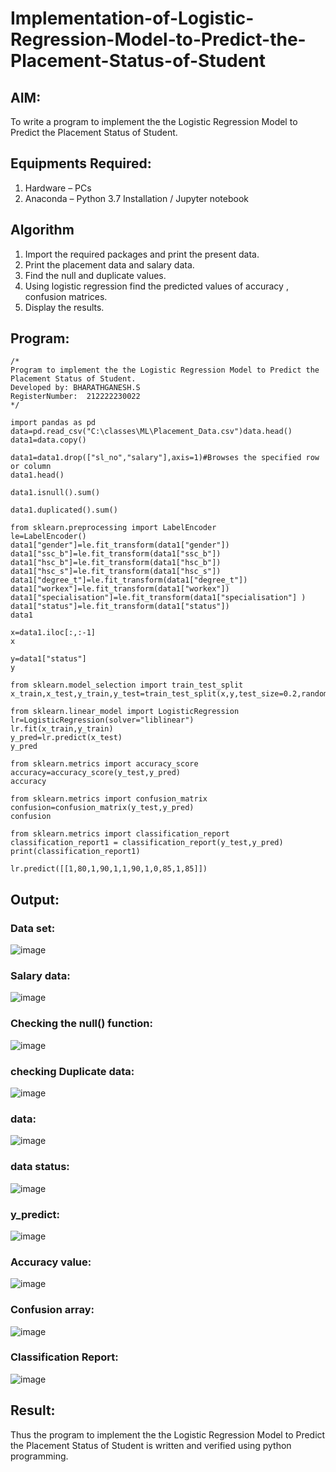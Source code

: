 # Implementation-of-Logistic-Regression-Model-to-Predict-the-Placement-Status-of-Student

## AIM:
To write a program to implement the the Logistic Regression Model to Predict the Placement Status of Student.

## Equipments Required:
1. Hardware – PCs
2. Anaconda – Python 3.7 Installation / Jupyter notebook

## Algorithm
1. Import the required packages and print the present data.
2. Print the placement data and salary data.
3. Find the null and duplicate values.
4. Using logistic regression find the predicted values of accuracy , confusion matrices.
5. Display the results.

## Program:
```
/*
Program to implement the the Logistic Regression Model to Predict the Placement Status of Student.
Developed by: BHARATHGANESH.S
RegisterNumber:  212222230022
*/
```
```
import pandas as pd
data=pd.read_csv("C:\classes\ML\Placement_Data.csv")data.head()
data1=data.copy()

data1=data1.drop(["sl_no","salary"],axis=1)#Browses the specified row or column
data1.head()

data1.isnull().sum()

data1.duplicated().sum()

from sklearn.preprocessing import LabelEncoder
le=LabelEncoder()
data1["gender"]=le.fit_transform(data1["gender"])
data1["ssc_b"]=le.fit_transform(data1["ssc_b"])
data1["hsc_b"]=le.fit_transform(data1["hsc_b"])
data1["hsc_s"]=le.fit_transform(data1["hsc_s"])
data1["degree_t"]=le.fit_transform(data1["degree_t"])
data1["workex"]=le.fit_transform(data1["workex"])
data1["specialisation"]=le.fit_transform(data1["specialisation"] )     
data1["status"]=le.fit_transform(data1["status"])       
data1 

x=data1.iloc[:,:-1]
x

y=data1["status"]
y

from sklearn.model_selection import train_test_split
x_train,x_test,y_train,y_test=train_test_split(x,y,test_size=0.2,random_state=0)

from sklearn.linear_model import LogisticRegression
lr=LogisticRegression(solver="liblinear")
lr.fit(x_train,y_train)
y_pred=lr.predict(x_test)
y_pred

from sklearn.metrics import accuracy_score
accuracy=accuracy_score(y_test,y_pred)
accuracy

from sklearn.metrics import confusion_matrix
confusion=confusion_matrix(y_test,y_pred)
confusion

from sklearn.metrics import classification_report
classification_report1 = classification_report(y_test,y_pred)
print(classification_report1)

lr.predict([[1,80,1,90,1,1,90,1,0,85,1,85]])

```
## Output:
### Data set:
![image](https://github.com/Ashwinkumar-03/Implementation-of-Logistic-Regression-Model-to-Predict-the-Placement-Status-of-Student/assets/118663725/e11805b8-d6a0-445d-8547-476b240d5738)

### Salary data:
![image](https://github.com/Ashwinkumar-03/Implementation-of-Logistic-Regression-Model-to-Predict-the-Placement-Status-of-Student/assets/118663725/8f306f81-7961-4611-89fd-2960de5baf8c)

### Checking the null() function:
![image](https://github.com/Ashwinkumar-03/Implementation-of-Logistic-Regression-Model-to-Predict-the-Placement-Status-of-Student/assets/118663725/220a7051-d002-45ed-be80-365c01e36180)

### checking Duplicate data:
![image](https://github.com/Ashwinkumar-03/Implementation-of-Logistic-Regression-Model-to-Predict-the-Placement-Status-of-Student/assets/118663725/4ace3b51-9884-4f11-a515-533f3daacf56)

### data:
![image](https://github.com/Ashwinkumar-03/Implementation-of-Logistic-Regression-Model-to-Predict-the-Placement-Status-of-Student/assets/118663725/d0bdcc66-b7b0-406f-8296-2444f4cd94ae)

### data status:
![image](https://github.com/Ashwinkumar-03/Implementation-of-Logistic-Regression-Model-to-Predict-the-Placement-Status-of-Student/assets/118663725/70dd1fb3-215a-42f7-b18d-6d06f24e4bc7)

### y_predict:
![image](https://github.com/Ashwinkumar-03/Implementation-of-Logistic-Regression-Model-to-Predict-the-Placement-Status-of-Student/assets/118663725/967b11ae-019c-4744-83ce-a9763e6384dd)

### Accuracy value:
![image](https://github.com/Ashwinkumar-03/Implementation-of-Logistic-Regression-Model-to-Predict-the-Placement-Status-of-Student/assets/118663725/96214719-0852-48b3-a6fc-cf2c12cfb3e3)

### Confusion array:
![image](https://github.com/Ashwinkumar-03/Implementation-of-Logistic-Regression-Model-to-Predict-the-Placement-Status-of-Student/assets/118663725/de0c8638-53e4-4e09-9518-bfbeb230825d)

### Classification Report:
![image](https://github.com/Ashwinkumar-03/Implementation-of-Logistic-Regression-Model-to-Predict-the-Placement-Status-of-Student/assets/118663725/39523db3-49e2-464c-b5ad-efd0cc4e1092)

## Result:
Thus the program to implement the the Logistic Regression Model to Predict the Placement Status of Student is written and verified using python programming.
